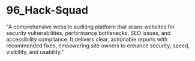 # 96_Hack-Squad
"A comprehensive website auditing platform that scans websites for security vulnerabilities, performance bottlenecks, SEO issues, and accessibility compliance. It delivers clear, actionable reports with recommended fixes, empowering site owners to enhance security, speed, visibility, and usability."
